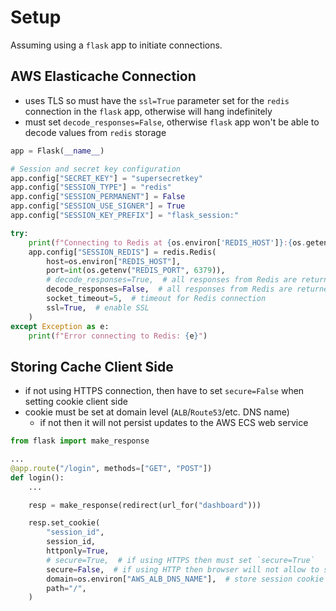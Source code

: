 # Setup

Assuming using a `flask` app to initiate connections.

## AWS Elasticache Connection

* uses TLS so must have the `ssl=True` parameter set for the `redis` connection in the `flask` app, otherwise will hang indefinitely
* must set `decode_responses=False`, otherwise `flask` app won't be able to decode values from `redis` storage

```python
app = Flask(__name__)

# Session and secret key configuration
app.config["SECRET_KEY"] = "supersecretkey"
app.config["SESSION_TYPE"] = "redis"
app.config["SESSION_PERMANENT"] = False
app.config["SESSION_USE_SIGNER"] = True
app.config["SESSION_KEY_PREFIX"] = "flask_session:"

try:
    print(f"Connecting to Redis at {os.environ['REDIS_HOST']}:{os.getenv('REDIS_PORT', 6379)}")
    app.config["SESSION_REDIS"] = redis.Redis(
        host=os.environ["REDIS_HOST"],
        port=int(os.getenv("REDIS_PORT", 6379)),
        # decode_responses=True,  # all responses from Redis are returned as Python strings instead of raw bytes
        decode_responses=False,  # all responses from Redis are returned as raw bytes
        socket_timeout=5,  # timeout for Redis connection
        ssl=True,  # enable SSL
    )
except Exception as e:
    print(f"Error connecting to Redis: {e}")
```

## Storing Cache Client Side

* if not using HTTPS connection, then have to set `secure=False` when setting cookie client side
* cookie must be set at domain level (`ALB`/`Route53`/etc. DNS name)
  * if not then it will not persist updates to the AWS ECS web service

```python
from flask import make_response

...
@app.route("/login", methods=["GET", "POST"])
def login():
    ...

    resp = make_response(redirect(url_for("dashboard")))

    resp.set_cookie(
        "session_id",
        session_id,
        httponly=True,
        # secure=True,  # if using HTTPS then must set `secure=True`
        secure=False,  # if using HTTP then browser will not allow to set secure cookie, must set `secure=False`
        domain=os.environ["AWS_ALB_DNS_NAME"],  # store session cookie at ALB level so persists updates of ECS service
        path="/",
    )
```
